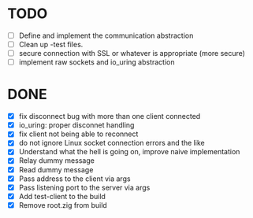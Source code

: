 # TODO

- [ ] Define and implement the communication abstraction
- [ ] Clean up -test files.
- [ ] secure connection with SSL or whatever is appropriate (more secure)
- [ ] implement raw sockets and io_uring abstraction

# DONE

- [x] fix disconnect bug with more than one client connected
- [x] io_uring: proper disconnet handling
- [x] fix client not being able to reconnect
- [x] do not ignore Linux socket connection errors and the like
- [x] Understand what the hell is going on, improve naive implementation
- [x] Relay dummy message
- [x] Read dummy message
- [x] Pass address to the client via args
- [x] Pass listening port to the server via args
- [x] Add test-client to the build
- [x] Remove root.zig from build
